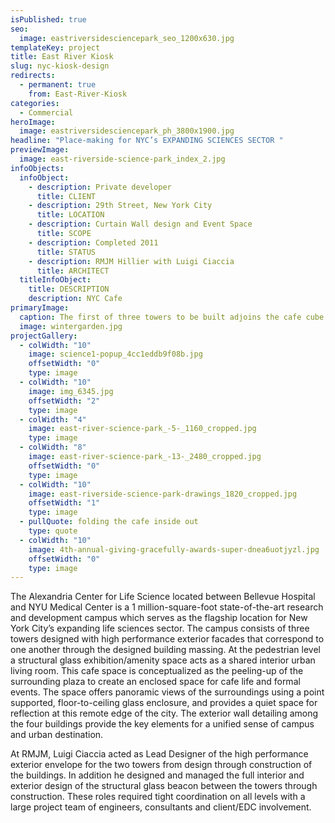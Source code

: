 ```yaml
---
isPublished: true
seo:
  image: eastriversidesciencepark_seo_1200x630.jpg
templateKey: project
title: East River Kiosk
slug: nyc-kiosk-design
redirects:
  - permanent: true
    from: East-River-Kiosk
categories:
  - Commercial
heroImage:
  image: eastriversidesciencepark_ph_3800x1900.jpg
headline: "Place-making for NYC’s EXPANDING SCIENCES SECTOR "
previewImage:
  image: east-riverside-science-park_index_2.jpg
infoObjects:
  infoObject:
    - description: Private developer
      title: CLIENT
    - description: 29th Street, New York City
      title: LOCATION
    - description: Curtain Wall design and Event Space
      title: SCOPE
    - description: Completed 2011
      title: STATUS
    - description: RMJM Hillier with Luigi Ciaccia
      title: ARCHITECT
  titleInfoObject:
    title: DESCRIPTION
    description: NYC Cafe
primaryImage:
  caption: The first of three towers to be built adjoins the cafe cube
  image: wintergarden.jpg
projectGallery:
  - colWidth: "10"
    image: science1-popup_4cc1eddb9f08b.jpg
    offsetWidth: "0"
    type: image
  - colWidth: "10"
    image: img_6345.jpg
    offsetWidth: "2"
    type: image
  - colWidth: "4"
    image: east-river-science-park_-5-_1160_cropped.jpg
    type: image
  - colWidth: "8"
    image: east-river-science-park_-13-_2480_cropped.jpg
    offsetWidth: "0"
    type: image
  - colWidth: "10"
    image: east-riverside-science-park-drawings_1820_cropped.jpg
    offsetWidth: "1"
    type: image
  - pullQuote: folding the cafe inside out
    type: quote
  - colWidth: "10"
    image: 4th-annual-giving-gracefully-awards-super-dnea6uotjyzl.jpg
    offsetWidth: "0"
    type: image
---
```


The Alexandria Center for Life Science located between Bellevue Hospital and NYU Medical Center is a 1 million-square-foot state-of-the-art research and development campus which serves as the flagship location for New York City’s expanding life sciences sector. The campus consists of three towers designed with high performance exterior facades that correspond to one another through the designed building massing. At the pedestrian level a structural glass exhibition/amenity space acts as a shared interior urban living room. This cafe space is conceptualized as the peeling-up of the surrounding plaza to create an enclosed space for cafe life and formal events. The space offers panoramic views of the surroundings using a point supported, floor-to-ceiling glass enclosure, and provides a quiet space for reflection at this remote edge of the city. The exterior wall detailing among the four buildings provide the key elements for a unified sense of campus and urban destination.

At RMJM, Luigi Ciaccia acted as Lead Designer of the high performance exterior envelope for the two towers from design through construction of the buildings. In addition he designed and managed the full interior and exterior design of the structural glass beacon between the towers through construction. These roles required tight coordination on all levels with a large project team of engineers, consultants and client/EDC involvement.
